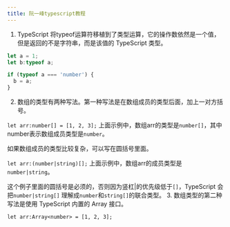```yaml
---
title: 阮一峰typescript教程
---
```


1. TypeScript 将typeof运算符移植到了类型运算，它的操作数依然是一个值，但是返回的不是字符串，而是该值的 TypeScript 类型。
```typescript
let a = 1;
let b:typeof a;

if (typeof a === 'number') {
  b = a;
}
```
   
2. 数组的类型有两种写法。第一种写法是在数组成员的类型后面，加上一对方括号。

`let arr:number[] = [1, 2, 3];`
上面示例中，数组arr的类型是`number[]`，其中number表示数组成员类型是`number`。

如果数组成员的类型比较复杂，可以写在圆括号里面。

`let arr:(number|string)[];`
上面示例中，数组arr的成员类型是`number|string`。

这个例子里面的圆括号是必须的，否则因为竖杠|的优先级低于`[]`，TypeScript 会把`number|string[]` 理解成`number`和`string[]`的联合类型。
3. 数组类型的第二种写法是使用 TypeScript 内置的 Array 接口。

`let arr:Array<number> = [1, 2, 3];`
